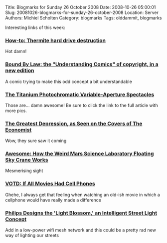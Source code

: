 Title: Blogmarks for Sunday 26 October 2008
Date: 2008-10-26 05:00:01
Slug: 20081026-blogmarks-for-sunday-26-october-2008
Location: Server
Authors: Michiel Scholten
Category: blogmarks
Tags: olddammit, blogmarks

<p>Interesting links of this week:</p>
<h3><a href="http://hackaday.com/2008/09/16/how-to-thermite-based-hard-drive-anti-forensic-destruction/">How-to: Thermite hard drive destruction</a></h3>
<p>Hot damn!</p>
<h3><a href="http://www.boingboing.net/2008/10/24/bound-by-law-the-und.html">Bound By Law: the "Understanding Comics" of copyright, in a new edition </a></h3>
<p>A comic trying to make this odd concept a bit understandable</p>
<h3><a href="http://www.brassgoggles.co.uk/brassgoggles/200810/the-titanium-photochromatic-variable-aperture-spectacles">The Titanium Photochromatic Variable-Aperture Spectacles</a></h3>
<p>Those are... damn awesome! Be sure to click the link to the full article with more pics.</p>
<h3><a href="http://gawker.com/5065684/the-greatest-depression-as-seen-on-the-covers-of-the-economist">The Greatest Depression, as Seen on the Covers of The Economist</a></h3>
<p>Wow, they sure saw it coming</p>
<h3><a href="http://gizmodo.com/5065735/how-the-weird-mars-science-laboratory-sky-crane-works">Awesome: How the Weird Mars Science Laboratory Floating Sky Crane Works</a></h3>
<p>Mesmerising sight</p>
<h3><a href="http://www.slashfilm.com/2008/10/20/votd-if-all-movies-had-cell-phones/">VOTD: If All Movies Had Cell Phones</a></h3>
<p>Ghehe, I always get that feeling when watching an old-ish movie in which a cellphone would have really made a difference</p>
<h3><a href="http://www.physorg.com/news143438150.html">Philips Designs the 'Light Blossom,' an Intelligent Street Light Concept</a></h3>
<p>Add in a low-power wifi mesh network and this could be a pretty rad new way of lighting our streets</p>
